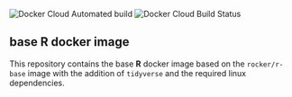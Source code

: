 ![Docker Cloud Automated build](https://img.shields.io/docker/cloud/automated/lcolling/r-verse-base)
![Docker Cloud Build Status](https://img.shields.io/docker/cloud/build/lcolling/r-verse-base)

## base R docker image

This repository contains the base **R** docker image based on the `rocker/r-base` image with the addition of `tidyverse` and the required linux dependencies. 
